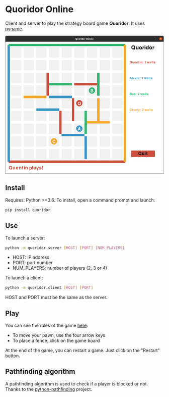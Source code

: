 # Quoridor Online

Client and server to play the strategy board game **Quoridor**. It uses [pygame](https://www.pygame.org/news).

![aa](https://github.com/bottlin-rnbclub/Online-master/blob/main/img/capture.png)

## Install
Requires: Python >=3.6.
To install, open a command prompt and launch:
```bash
pip install quoridor
```

## Use
To launch a server:
```bash
python -m quoridor.server [HOST] [PORT] [NUM_PLAYERS]
```
- HOST: IP address
- PORT: port number
- NUM_PLAYERS: number of players (2, 3 or 4)

To launch a client:
```bash
python -m quoridor.client [HOST] [PORT]
```
HOST and PORT must be the same as the server.

## Play
You can see the rules of the game [here](https://en.wikipedia.org/wiki/Quoridor):
- To move your pawn, use the four arrow keys
- To place a fence, click on the game board

At the end of the game, you can restart a game. Just click on the "Restart" button.

## Pathfinding algorithm
A pathfinding algorithm is used to check if a player is blocked or not. Thanks to the [python-pathfinding](https://github.com/brean/python-pathfinding) project.
